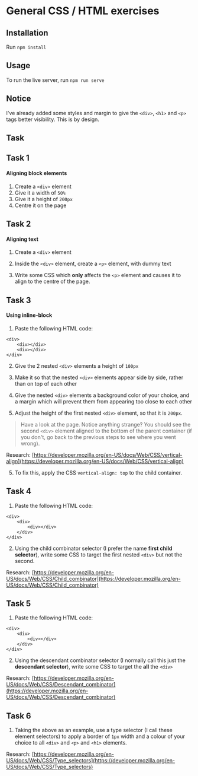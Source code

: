 # General CSS / HTML exercises

## Installation

Run `npm install`

## Usage

To run the live server, run `npm run serve`

## Notice

I've already added some styles and margin to give the `<div>`, `<h1>` and `<p>` tags better visibility. This is by design.

## Task

## Task 1

#### Aligning block elements

1. Create a `<div>` element
2. Give it a width of `50%`
3. Give it a height of `200px`
4. Centre it on the page

## Task 2

#### Aligning text

1. Create a `<div>` element

2. Inside the `<div>` element, create a `<p>` element, with dummy text

3. Write some CSS which **only** affects the `<p>` element and causes it to align to the centre of the page.

## Task 3

#### Using inline-block

1. Paste the following HTML code:

```
<div>
	<div></div>
	<div></div>
</div>
```

2. Give the 2 nested `<div>` elements a height of `100px`

3. Make it so that the nested `<div>` elements appear side by side, rather than on top of each other

4. Give the nested `<div>` elements a background color of your choice, and a margin which will prevent them from appearing too close to each other

5. Adjust the height of the first nested `<div>` element, so that it is `200px`.

> Have a look at the page. Notice anything strange? You should see the second `<div>` element aligned to the bottom of the parent container (if you don't, go back to the previous steps to see where you went wrong).

Research: [https://developer.mozilla.org/en-US/docs/Web/CSS/vertical-align](https://developer.mozilla.org/en-US/docs/Web/CSS/vertical-align)

5. To fix this, apply the CSS `vertical-align: top` to the child container.

## Task 4 ##

1. Paste the following HTML code:

```
<div>
	<div>
		<div></div>
	</div>
</div>
```

2. Using the child combinator selector (I prefer the name **first child selector**), write some CSS to target the first nested `<div>` but not the second.

Research: [https://developer.mozilla.org/en-US/docs/Web/CSS/Child_combinator](https://developer.mozilla.org/en-US/docs/Web/CSS/Child_combinator)

## Task 5 ##

1. Paste the following HTML code:

```
<div>
	<div>
		<div></div>
	</div>
</div>
```

2. Using the descendant combinator selector (I normally call this just the **descendant selector**), write some CSS to target the **all** the `<div>`

Research: [https://developer.mozilla.org/en-US/docs/Web/CSS/Descendant_combinator](https://developer.mozilla.org/en-US/docs/Web/CSS/Descendant_combinator)

## Task 6 ##

1. Taking the above as an example, use a type selector (I call these element selectors) to apply a border of `1px` width and a colour of your choice to all `<div>` and `<p>` and `<h1>` elements.

Research: [https://developer.mozilla.org/en-US/docs/Web/CSS/Type_selectors](https://developer.mozilla.org/en-US/docs/Web/CSS/Type_selectors)
